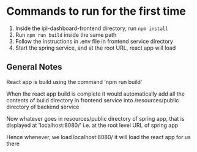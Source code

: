 # Commands to run for the first time
1. Inside the ipl-dashboard-frontend directory, run `npm install`
2. Run `npm run build` inside the same path 
3. Follow the instructions in .env file in frontend service directory
4. Start the spring service, and at the root URL, react app will load

## General Notes
React app is build using the command 'npm run build'

When the react app build is complete it would automatically add all the contents of build directory in frontend 
service into /resources/public directory of backend service

Now whatever goes in resources/public directory of spring app, that is displayed at 'localhost:8080/' 
i.e. at the root level URL of spring app

Hence whenever, we load localhost:8080/ it will load the react app for us there 